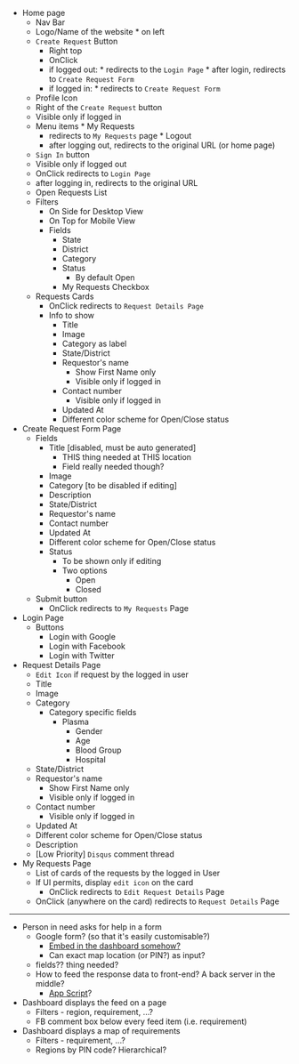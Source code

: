 * Home page
  *  Nav Bar
    *  Logo/Name of the website
      *  on left
    * `Create Request` Button
      *  Right top
      *  OnClick 
        *  if logged out:
          *  redirects to the `Login Page`
          *  after login, redirects to `Create Request Form`
        *  if logged in: 
          *  redirects to `Create Request Form`
   *  Profile Icon
     *  Right of the `Create Request` button
     *  Visible only if logged in
     *  Menu items
       *  My Requests
         *  redirects to `My Requests` page
       *  Logout
         *  after logging out, redirects to the original URL (or home page)
   *  `Sign In` button
     *  Visible only if logged out
     *  OnClick redirects to `Login Page`
     *  after logging in, redirects to the original URL
  *  Open Requests List
    * Filters
      * On Side for Desktop View
      * On Top for Mobile View
      * Fields
        * State
        * District
        * Category
        * Status
          * By default Open
        * My Requests Checkbox
    * Requests Cards
      * OnClick redirects to `Request Details Page`
      * Info to show
        * Title
        * Image
        * Category as label
        * State/District
        * Requestor's name
          * Show First Name only
          * Visible only if logged in
        * Contact number
          * Visible only if logged in
        * Updated At
        * Different color scheme for Open/Close status
* Create Request Form Page
  * Fields
    * Title [disabled, must be auto generated]
      * THIS thing needed at THIS location
      * Field really needed though?
    * Image
    * Category [to be disabled if editing]
    * Description
    * State/District
    * Requestor's name
    * Contact number
    * Updated At
    * Different color scheme for Open/Close status
    * Status
      * To be shown only if editing
      * Two options
        * Open
        * Closed
  * Submit button
    * OnClick redirects to `My Requests` Page
* Login Page
  * Buttons 
    * Login with Google
    * Login with Facebook
    * Login with Twitter
* Request Details Page
  * `Edit Icon` if request by the logged in user
  * Title
  * Image
  * Category
    * Category specific fields
      * Plasma
        * Gender
        * Age
        * Blood Group
        * Hospital
  * State/District
  * Requestor's name
    * Show First Name only
    * Visible only if logged in
  * Contact number
    * Visible only if logged in
  * Updated At
  * Different color scheme for Open/Close status
  * Description
  * [Low Priority] `Disqus` comment thread
* My Requests Page
  * List of cards of the requests by the logged in User
  * If UI permits, display `edit icon` on the card
    * OnClick redirects to `Edit Request Details` Page
  * OnClick (anywhere on the card) redirects to `Request Details` Page

---

* Person in need asks for help in a form
  * Google form? (so that it's easily customisable?)
    * [Embed in the dashboard somehow?](https://support.google.com/a/users/answer/9308623?hl=en#:~:text=Add%20surveys%20and%20forms%20to,Google%20Forms%20in%20Google%20Sites.&text=Feedback%20survey%E2%80%93Get%20feedback%20from,to%20subscribe%20to%20your%20newsletter.)
    * Can exact map location (or PIN?) as input?
  * fields?? thing needed?
  * How to feed the response data to front-end? A back server in the middle?
    * [App Script](https://script.google.com/home)?
* Dashboard displays the feed on a page
  * Filters - region, requirement, ...?
  * FB comment box below every feed item (i.e. requirement)
* Dashboard displays a map of requirements
  * Filters - requirement, ...?
  * Regions by PIN code? Hierarchical?
